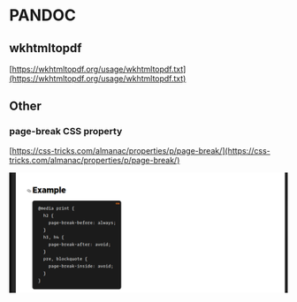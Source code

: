 # PANDOC

## wkhtmltopdf

[https://wkhtmltopdf.org/usage/wkhtmltopdf.txt](https://wkhtmltopdf.org/usage/wkhtmltopdf.txt)

## Other

### page-break CSS property

[https://css-tricks.com/almanac/properties/p/page-break/](https://css-tricks.com/almanac/properties/p/page-break/)

![page_break](images/page_break.png)